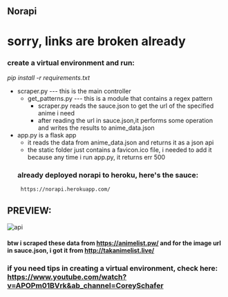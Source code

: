## Norapi
# sorry, links are broken already
### create a virtual environment and run:


_pip install -r requirements.txt_

* scraper.py --- this is the main controller
  * get_patterns.py --- this is a module that contains a regex pattern
    * scraper.py reads the sauce.json to get the url of the specified anime i need
    * after reading the url in sauce.json,it performs some operation and writes the results to anime_data.json
 *  app.py is a flask app
    * it reads the data from anime_data.json and returns it as a json api
    * the static folder just contains a favicon.ico file, i needed to add it because any time i run app.py, it returns err 500
    ### already deployed norapi to heroku, here's the sauce:
         https://norapi.herokuapp.com/
## PREVIEW:
![api](https://user-images.githubusercontent.com/71889751/99081702-7fecae00-25c3-11eb-9b36-c464742cf6e9.png)

#### btw i scraped these data from https://animelist.pw/ and for the image url in sauce.json, i got it from http://takanimelist.live/
###      if you need tips in creating a virtual environment, check here: https://www.youtube.com/watch?v=APOPm01BVrk&ab_channel=CoreySchafer
